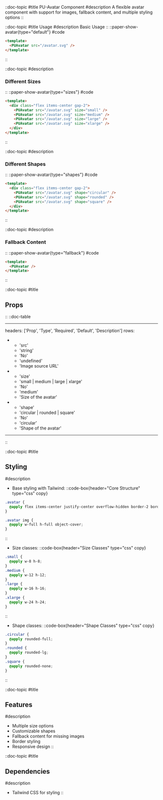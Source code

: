 ::doc-topic
#title
PU-Avatar Component
#description
A flexible avatar component with support for images, fallback content, and multiple styling options
::

::doc-topic
#title
Usage
#description
Basic Usage
::
::paper-show-avatar{type="default"}
#code

```html
<template>
  <PUAvatar src="/avatar.svg" />
</template>
```

::

::doc-topic
#description

### Different Sizes

::
::paper-show-avatar{type="sizes"}
#code

```html
<template>
  <div class="flex items-center gap-2">
    <PUAvatar src="/avatar.svg" size="small" />
    <PUAvatar src="/avatar.svg" size="medium" />
    <PUAvatar src="/avatar.svg" size="large" />
    <PUAvatar src="/avatar.svg" size="xlarge" />
  </div>
</template>
```

::

::doc-topic
#description

### Different Shapes

::
::paper-show-avatar{type="shapes"}
#code

```html
<template>
  <div class="flex items-center gap-2">
    <PUAvatar src="/avatar.svg" shape="circular" />
    <PUAvatar src="/avatar.svg" shape="rounded" />
    <PUAvatar src="/avatar.svg" shape="square" />
  </div>
</template>
```

::

::doc-topic
#description

### Fallback Content

::
::paper-show-avatar{type="fallback"}
#code

```html
<template>
  <PUAvatar />
</template>
```

::

::doc-topic
#title

## Props

::
::doc-table

---

headers: ['Prop', 'Type', 'Required', 'Default', 'Description']
rows:

- - 'src'
  - 'string'
  - 'No'
  - 'undefined'
  - 'Image source URL'
- - 'size'
  - 'small | medium | large | xlarge'
  - 'No'
  - 'medium'
  - 'Size of the avatar'
- - 'shape'
  - 'circular | rounded | square'
  - 'No'
  - 'circular'
  - 'Shape of the avatar'

---

::

::doc-topic
#title

## Styling

#description

- Base styling with Tailwind:
  ::code-box{header="Core Structure" type="css" copy}

```css
.avatar {
  @apply flex items-center justify-center overflow-hidden border-2 border-black;
}

.avatar img {
  @apply w-full h-full object-cover;
}
```

::

- Size classes:
  ::code-box{header="Size Classes" type="css" copy}

```css
.small {
  @apply w-8 h-8;
}
.medium {
  @apply w-12 h-12;
}
.large {
  @apply w-16 h-16;
}
.xlarge {
  @apply w-24 h-24;
}
```

::

- Shape classes:
  ::code-box{header="Shape Classes" type="css" copy}

```css
.circular {
  @apply rounded-full;
}
.rounded {
  @apply rounded-lg;
}
.square {
  @apply rounded-none;
}
```

::

::doc-topic
#title

## Features

#description

- Multiple size options
- Customizable shapes
- Fallback content for missing images
- Border styling
- Responsive design
  ::

::doc-topic
#title

## Dependencies

#description

- Tailwind CSS for styling
  ::
